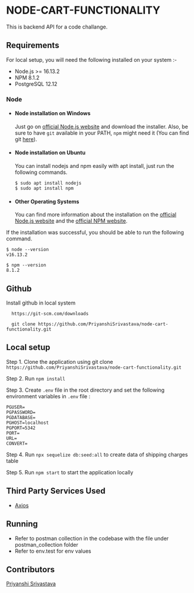 
# NODE-CART-FUNCTIONALITY

This is backend API for a code challange.

## Requirements

For local setup, you will need the following installed on your system :-

- Node.js >= 16.13.2
- NPM 8.1.2
- PostgreSQL 12.12 

### Node

- #### Node installation on Windows

  Just go on [official Node.js website](https://nodejs.org/) and download the installer.
  Also, be sure to have `git` available in your PATH, `npm` might need it (You can find git [here](https://git-scm.com/)).

- #### Node installation on Ubuntu

  You can install nodejs and npm easily with apt install, just run the following commands.

      $ sudo apt install nodejs
      $ sudo apt install npm

- #### Other Operating Systems
  You can find more information about the installation on the [official Node.js website](https://nodejs.org/) and the [official NPM website](https://npmjs.org/).

If the installation was successful, you should be able to run the following command.

    $ node --version
    v16.13.2

    $ npm --version
    8.1.2

## Github

Install github in local system

      https://git-scm.com/downloads

      git clone https://github.com/PriyanshiSrivastava/node-cart-functionality.git

## Local setup
Step 1. Clone the application using git clone `https://github.com/PriyanshiSrivastava/node-cart-functionality.git`

Step 2. Run `npm install`

Step 3. Create `.env` file in the root directory and set the following environment variables in `.env` file :
```
PGUSER=
PGPASSWORD=
PGDATABASE=
PGHOST=localhost
PGPORT=5342
PORT=
URL=
CONVERT=

```

Step 4. Run `npx sequelize db:seed:all` to create data of shipping charges table

Step 5. Run `npm start` to start the application locally

## Third Party Services Used
	
- [Axios](https://www.npmjs.com/package/axios)


## Running
 - Refer to postman collection in the codebase with the file under postman_collection folder
 - Refer to env.test for env values

## Contributors
[Priyanshi Srivastava](https://www.linkedin.com/in/priyanshi-srivastava-586b6b143/)
